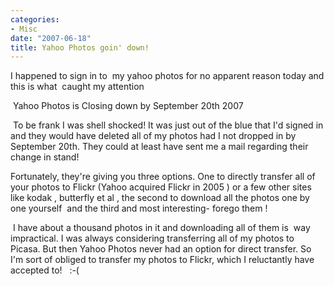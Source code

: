```yaml
---
categories:
- Misc
date: "2007-06-18"
title: Yahoo Photos goin' down!
---
```


I happened to sign in to  my yahoo photos for no apparent reason today and this is what  caught my attention

 Yahoo Photos is Closing down by September 20th 2007 

 To be frank I was shell shocked! It was just out of the blue that I'd signed in and they would have deleted all of my photos had I not dropped in by September 20th. They could at least have sent me a mail regarding their change in stand! 

Fortunately, they're giving you three options. One to directly transfer all of your photos to Flickr (Yahoo acquired Flickr in 2005 ) or a few other sites like kodak , butterfly et al , the second to download all the photos one by one yourself  and the third and most interesting- forego them ! 

 I have about a thousand photos in it and downloading all of them is  way impractical. I was always considering transferring all of my photos to Picasa. But then Yahoo Photos never had an option for direct transfer. So I'm sort of obliged to transfer my photos to Flickr, which I reluctantly have accepted to!   :-(
